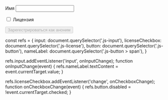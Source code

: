 <label>
  Имя
  <input type="text" class="js-input">
</label>
<p>
  <label>
    <input type="checkbox" class="js-license">
    Лицензия 
  </label>
</p>
<button type="submit" disabled class="js-button">Зарегестрироваться как <span>аноним</span></button>



const refs = {
  input: document.querySelector('.js-input'),
  licenseCheckbox: document.querySelector('.js-license'),
  button: document.querySelector('.js-button'),
  nameLabel: document.querySelector('.js-button > span'),
}

refs.input.addEventListener('input', onInputChange);
function onInputChange(event) {
  refs.nameLabel.textContent = event.currentTarget.value;
}

refs.licenseCheckbox.addEventListener('change', onCheckboxChange);
function onCheckboxChange(event) {
  refs.button.disabled = !event.currentTarget.checked;
}